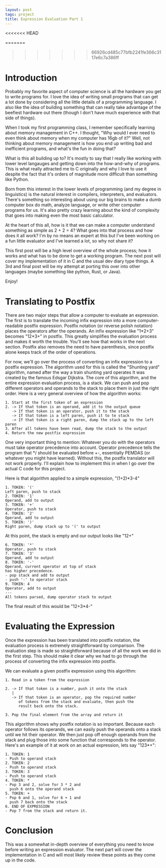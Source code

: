```yaml
---
layout: post
tags: project
title: Expression Evaluation Part 1
---
```


<<<<<<< HEAD

=======
>>>>>>> 66926cd485c77bfb2241fe366c3117e6c7a386ff
# Introduction

Probably my favorite aspect of computer science is all the hardware you get to write
programs for.  I love the idea of writing small programs that can get a lot done by 
considering all the little details of a programming language.  I also like the idea
of building something that can really take advantage of the beefiest hardware out there 
(though I don't have much experience with that side of things). 

When I took my first programming class, I remember specifically learning about memory management
in C++.  I thought, "Why would I ever need to even think about memory when my computer has 16gb of
it?"  Well, not thinking about memory management is how you end up writing bad and inefficient 
programs, and what's the fun in doing that?

What is this all building up to?  It's mostly to say that I really like working with lower
level langauges and getting down into the how-and-why of programs.  This is what really 
attracted me to C originally and why I love to use it despite the fact that it's orders of
magnitude more difficult than something like Python.  

Born from this interest in the lower levels of programming (and my degree in linguistics) is
the natural interest in compilers, interpreters, and evaluators.  There's something so interesting
about using our big brains to make a dumb computer box do math, analyze language, or write other
computer programs for us.  It's also pretty crazy learning about the kind of complexity that goes 
into making even the most basic calculator.  

At the heart of this all, how is it that we can make a computer understand something as simple as
2 + 2 = 4? What goes into that process and how does it all work?  I'm by no means an expert at this
but I've been working on a fun little evaluator and I've learned a lot, so why not share it?  

This first post will be a high level overview of the whole process; how it works and what has to be 
done to get a working program.  The next post will cover my implementation of it in C and the usual
dev diary type things.  A 3rd and final post will be my attempt at porting this over into other languages
(maybe something like python, Rust, or Java). 

Enjoy!


# Translating to Postfix

There are two major steps that allow a computer to evaluate an expression.  The first is to translate
the incoming infix expression into a more computer-readable postfix expression.
Postfix notation (or reverse polish notation) places the operators after the operands.  An infix expression
like "1\*2+3" becomes "12\*3+" in postfix.  This greatly simplifies the evaluation process and makes it worth
the trouble.  You'll see how that works in the next section.  Postfix also removes the need to have parenthesis,
since postfix alone keeps track of the order of operations.  

For now, we'll go over the process of converting an infix expression to a postfix expression.  The algorithm 
used for this is called the "Shunting yard" algorithm, named after the way a train shunting yard operates
It was created by the famous Edsgar Dijkstra.  The core of this algorithm, and the entire expression evaluation 
process, is a stack.  We can push and pop different operators and operands to the stack to place them in just 
the right order. Here is a very general overview of how the algorithm works:

    1. Start at the first token of an expression
    2. -> If that token is an operand, add it to the output queue
       -> If that token is an operator, push it to the stack
       -> If that token is a left paren, push it to te stack
       -> If that token is a right paren, dump the stack up to the left paren
    3. After all tokens have been read, dump the stack to the output
    4. Return the new postfix expression

One very important thing to mention: Whatever you do with the operators must take operator precedence into account. 
Operator precedence tells the program that \*/ should be evaluated before +-, essentially PEMDAS (or whatever you might
have learned).  Without this, the postfix translator will not work properly.  I'll explain how to implement this in 
when I go over the actual C code for this project. 

Here is that algorithm applied to a simple expression, "(1+2)\*3-4"

    1. TOKEN: '('
    Left paren, push to stack
    2. TOKEN: '1'
    Operand, add to output
    3. TOKEN: '+'
    Operator, push to stack
    4. TOKEN: '2'
    Operand, add to output
    5. TOKEN: ')'
    Right paren, dump stack up to '(' to output

At this point, the stack is empty and our output looks like "12+"

    6. TOKEN: '*'
    Operator, push to stack
    7. TOKEN: '3'
    Operand, add to output
    8. TOKEN: '-'
    Operand, current operator at top of stack 
    has higher precedence.
    - pop stack and add to output
    - push '-' to operator stack
    9. TOKEN: 4
    Operator, add to output
    ---
    All tokens parsed, dump operator stack to output

The final result of this would be "12+3\*4-"


# Evaluating the Expression

Once the expression has been translated into postfix notation, the evaluation process is extremely straightforward by 
comparison.  The evaluation step
is made so straightforward because of all the work we did in the first step.  This should make it clear why we had to go 
through the process of converting
the infix expression into postfix.  

We can evaluate a given postfix expression using this algorithm:

    1. Read in a token from the expression 
    
    2. -> If that token is a number, push it onto the stack
       |
       -> If that token is an operator, pop the required number 
          of tokens from the stack and evaluate, then push the 
          result back onto the stack.
    
    3. Pop the final element from the array and return it

This algorithm shows why postfix notation is so important.  Because each operator follows its operands, we can easily
push the operands onto a stack until we hit their operator.  We then just pop off enough operands from the stack and
plug those into some function that corresponds to the operator.  Here's an example of it at work on an actual
expression, lets say "123\*+":

    1. TOKEN: 1
    - Push to operand stack
    2. TOKEN: 2
    - Push to operand stack
    3. TOKEN: 3
    - Push to operand stack
    4. TOKEN: *
    - Pop 3 and 2, solve for 3 * 2 and 
      push 6 onto the operand stack
    5. TOKEN: +
    - Pop 6 and 1, solve for 6 + 1 and
      push 7 back onto the stack
    6. END OF EXPRESSION
    - Pop 7 from the stack and return it.


# Conclusion

This was a somewhat in-depth overview of everything you need to know before writing an expression evaluator. 
The next part will cover the implementation in C and will most likely review these points as they come up in
the code.  

